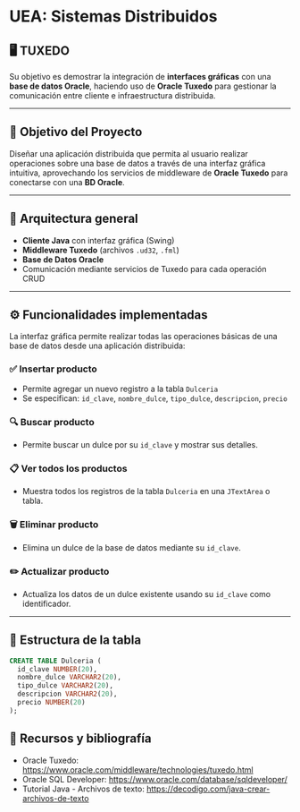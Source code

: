 # UEA: Sistemas Distribuidos

## 🖥️ TUXEDO

Su objetivo es demostrar la integración de **interfaces gráficas** con una **base de datos Oracle**, haciendo uso de **Oracle Tuxedo** para gestionar la comunicación entre cliente e infraestructura distribuida.

---

## 🎯 Objetivo del Proyecto

Diseñar una aplicación distribuida que permita al usuario realizar operaciones sobre una base de datos a través de una interfaz gráfica intuitiva, aprovechando los servicios de middleware de **Oracle Tuxedo** para conectarse con una **BD Oracle**.

---

##  📌  Arquitectura general

- **Cliente Java** con interfaz gráfica (Swing)
- **Middleware Tuxedo** (archivos `.ud32`, `.fml`)
- **Base de Datos Oracle**
- Comunicación mediante servicios de Tuxedo para cada operación CRUD

---

## ⚙️ Funcionalidades implementadas

La interfaz gráfica permite realizar todas las operaciones básicas de una base de datos desde una aplicación distribuida:

### ✅ Insertar producto

- Permite agregar un nuevo registro a la tabla `Dulceria`
- Se especifican: `id_clave`, `nombre_dulce`, `tipo_dulce`, `descripcion`, `precio`

### 🔍 Buscar producto

- Permite buscar un dulce por su `id_clave` y mostrar sus detalles.

### 📋 Ver todos los productos

- Muestra todos los registros de la tabla `Dulceria` en una `JTextArea` o tabla.

### 🗑 Eliminar producto

- Elimina un dulce de la base de datos mediante su `id_clave`.

### ✏️ Actualizar producto

- Actualiza los datos de un dulce existente usando su `id_clave` como identificador.

---

## 🧾 Estructura de la tabla

```sql
CREATE TABLE Dulceria (
  id_clave NUMBER(20),
  nombre_dulce VARCHAR2(20),
  tipo_dulce VARCHAR2(20),
  descripcion VARCHAR2(20),
  precio NUMBER(20)
);
```

## 🔗 Recursos y bibliografía

- Oracle Tuxedo: https://www.oracle.com/middleware/technologies/tuxedo.html
- Oracle SQL Developer: https://www.oracle.com/database/sqldeveloper/
- Tutorial Java - Archivos de texto: https://decodigo.com/java-crear-archivos-de-texto
